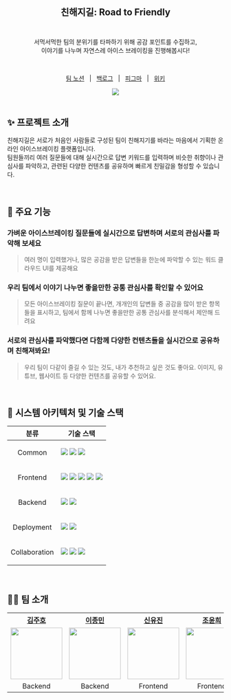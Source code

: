 <h1 align=center style="text-align: center; font-size: 1.5em">친해지길: Road to Friendly</h3>

<br>

<div align=center>

<p>서먹서먹한 팀의 분위기를 타파하기 위해 공감 포인트를 수집하고,<br>이야기를 나누며 자연스레 아이스 브레이킹을 진행해봅시다!</p>

<br>

<p align=center>
  <a href="https://lime-mall-d34.notion.site/Road-to-friendly-2d8db233c6da4aaf8c3696a80ec83555?pvs=4">팀 노션</a>
  &nbsp; | &nbsp; 
  <a href="https://github.com/orgs/boostcampwm-2024/projects/13/views/6">백로그</a>
  &nbsp; | &nbsp;
  <a href="https://www.figma.com/design/wEa4zPVSbR94NPZ4rpgXpX/%EC%B9%9C%ED%95%B4%EC%A7%80%EA%B8%B8-%EB%94%94%EC%9E%90%EC%9D%B8?node-id=0-1&t=DG0578d4l8h9ZfxJ-1">피그마</a>
  &nbsp; | &nbsp; 
  <a href="https://github.com/boostcampwm-2024/web11-road_to_friendly/wiki">위키</a>
</p>

<div align=center>
  <a href="https://hits.seeyoufarm.com"><img src="https://hits.seeyoufarm.com/api/count/incr/badge.svg?url=https%3A%2F%2Fgithub.com%2Fboostcampwm-2024%2Fweb11-road_to_friendly&count_bg=%23B681FF&title_bg=%23555555&icon=&icon_color=%23E7E7E7&title=hits&edge_flat=false"/></a>
</div>
</div>
<br>

## ✨ 프로젝트 소개
<p>
  친해지길은 서로가 처음인 사람들로 구성된 팀이 친해지기를 바라는 마음에서 기획한 온라인 아이스브레이킹 플랫폼입니다.
  <br>
  팀원들끼리 여러 질문들에 대해 실시간으로 답변 키워드를 입력하며 비슷한 취향이나 관심사를 파악하고, 관련된 다양한 컨텐츠를 공유하며 빠르게 친밀감을 형성할 수 있습니다.
</p>

<br>

## 🚀 주요 기능

### 가벼운 아이스브레이킹 질문들에 실시간으로 답변하며 서로의 관심사를 파악해 보세요

> 여러 명이 입력했거나, 많은 공감을 받은 답변들을 한눈에 파악할 수 있는 워드 클라우드 UI를 제공해요

### 우리 팀에서 이야기 나누면 좋을만한 공통 관심사를 확인할 수 있어요

> 모든 아이스브레이킹 질문이 끝나면, 개개인의 답변들 중 공감을 많이 받은 항목들을 표시하고, 팀에서 함께 나누면 좋을만한 공통 관심사를 분석해서 제안해 드려요

### 서로의 관심사를 파악했다면 다함께 다양한 컨텐츠들을 실시간으로 공유하며 친해져봐요!

> 우리 팀이 다같이 즐길 수 있는 것도, 내가 추천하고 싶은 것도 좋아요. 이미지, 유튜브, 웹사이트 등 다양한 컨텐츠를 공유할 수 있어요.

<br />

## 🧩 시스템 아키텍처 및 기술 스택

<table align=center>
    <thead>
        <tr>
            <th>분류</th>
            <th>기술 스택</th>
        </tr>
    </thead>
    <tbody>
        <tr>
            <td>
                <p align=center>Common</p>
            </td>
            <td>
                <img src="https://img.shields.io/badge/TypeScript-3178C6?logo=typescript&logoColor=ffffff">
                <img src="https://img.shields.io/badge/Socket.io-010101?logo=socketdotio">
                <img src="https://img.shields.io/badge/.ENV-ECD53F?logo=.ENV&logoColor=ffffff">
            </td>
        </tr>
        <tr>
            <td>
                  <p align=center>Frontend</p>
            </td>
            <td>
                <img src="https://img.shields.io/badge/Vite-646CFF?logo=Vite&logoColor=ffffff">
                <img src="https://img.shields.io/badge/ESLint-4B32C3?logo=eslint&logoColor=ffffff">
                <img src="https://img.shields.io/badge/React-61DAFB?logo=React&logoColor=ffffff">
                <img src="https://img.shields.io/badge/Emotion-D36AC2?logo=react&logoColor=ffffff">
                <img src="https://img.shields.io/badge/Zustand-443E38?logo=react&logoColor=ffffff">
            </td>
        </tr>
        <tr>
            <td>
                <p align=center>Backend</p>
            </td>
            <td>
                <img src="https://img.shields.io/badge/Node.js-114411?logo=node.js">
                <img src="https://img.shields.io/badge/NestJS-E0234E?logo=nestjs&logoColor=ffffff">
            </td>
        </tr>
        <tr>
            <td>
                <p align=center>Deployment</p>
            </td>
            <td>
                <img src="https://img.shields.io/badge/nginx-014532?logo=Nginx&logoColor=009639&">
                <img src="https://img.shields.io/badge/Naver Cloud Platform-03C75A?logo=naver&logoColor=ffffff">  
            </td>
        </tr>
        <tr>
            <td>
                <p align=center>Collaboration</p>
            </td>
            <td>
                <img src="https://img.shields.io/badge/Notion-000000?logo=Notion">
                <img src="https://img.shields.io/badge/Figma-F24E1E?logo=Figma&logoColor=ffffff">
                <img src="https://img.shields.io/badge/Slack-4A154B?logo=Slack&logoColor=ffffff">
            </td>
        </tr>
    </tbody>
</table>

<br>

## 🫶🏻 팀 소개

<table align="center">
  <tr>
    <th><a href="https://github.com/eora21">김주호</a></th>
    <th><a href="https://github.com/ejm111333">이종민</a></th>
    <th><a href="https://github.com/23YUJIN">신유진</a></th>
    <th><a href="https://github.com/awaaaake">조윤희</a></th>
    <th><a href="https://github.com/minsuhan1">한민수</a></th>
  </tr>
  <tr>
    <td><img src="https://avatars.githubusercontent.com/u/61442066?v=4" width="120" height="120"></td>
    <td><img src="https://avatars.githubusercontent.com/u/66450798?v=4" width="120" height="120"></td>
    <td><img src="https://avatars.githubusercontent.com/u/50360362?v=4" width="120" height="120"></td>
    <td><img src="https://avatars.githubusercontent.com/u/103404308?v=4" width="120" height="120"></td>
    <td><img src="https://avatars.githubusercontent.com/u/50696567?v=4" width="120" height="120"></td>
  </tr>
  <tr align="center">
    <td>Backend</td>
    <td>Backend</td>
    <td>Frontend</td>
    <td>Frontend</td>
    <td>Frontend</td>
  </tr>
</table>
